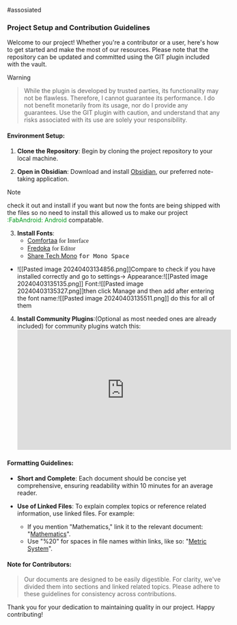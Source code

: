 #assosiated
### Project Setup and Contribution Guidelines


 Welcome to our project! Whether you're a contributor or a user, here's how to get started and make the most of our resources. Please note that the repository can be updated and committed using the GIT plugin included with the vault. 

> [!warning]
>  > While the plugin is developed by trusted parties, its functionality may not be flawless. Therefore, I cannot guarantee its performance. I do not benefit monetarily from its usage, nor do I provide any guarantees. Use the GIT plugin with caution, and understand that any risks associated with its use are solely your responsibility.

#### Environment Setup:

1. **Clone the Repository**: Begin by cloning the project repository to your local machine.
    
2. **Open in Obsidian**: Download and install [Obsidian](https://obsidian.md/download), our preferred note-taking application.
    


> [!NOTE]
> check it out and install if you want but now the fonts are being shipped with the files so no need to install this allowed us to make our project <span style="color:#009919;"> :FabAndroid: Android </span> compatable.
3. **Install Fonts**:
    - [Comfortaa](https://fonts.google.com/specimen/Comfortaa) <span style="font-family:Comfortaa;">for Interface</span>
    - [Fredoka](https://fonts.google.com/specimen/Fredoka) <span style="font-family:Fredoka">for Editor</span>
    - [Share Tech Mono](https://fonts.google.com/specimen/Share+Tech+Mono) <span style="font-family: 'Tech Share Mono', monospace;">for Mono Space</span>
- ![[Pasted image 20240403134856.png]]Compare to check if you have installed correctly and go to settings-> Appearance:![[Pasted image 20240403135135.png]] Font:![[Pasted image 20240403135327.png]]then click Manage and then add after entering the font name:![[Pasted image 20240403135511.png]] do this for all of them
4. **Install Community Plugins**:(Optional as most needed ones are already included)
	for community plugins watch this:
	<iframe height="281.25px"width="500px"src="https://www.youtube.com/embed/usrNyHoam9c?t=15" title="Hack your brain with Obsidian.md" frameborder="0" allow="accelerometer; autoplay; clipboard-write; encrypted-media; gyroscope; picture-in-picture; web-share" referrerpolicy="strict-origin-when-cross-origin" allowfullscreen></iframe>
#### Formatting Guidelines:

- **Short and Complete**: Each document should be concise yet comprehensive, ensuring readability within 10 minutes for an average reader.
    
- **Use of Linked Files**: To explain complex topics or reference related information, use linked files. For example:
    
    - If you mention "Mathematics," link it to the relevant document: "[Mathematics](https://chat.openai.com/c/Math/Math)".
    - Use "%20" for spaces in file names within links, like so: "[Metric System](https://chat.openai.com/c/Resources/metric%20system)".

#### Note for Contributors:

> Our documents are designed to be easily digestible. For clarity, we've divided them into sections and linked related topics. Please adhere to these guidelines for consistency across contributions.

Thank you for your dedication to maintaining quality in our project. Happy contributing!